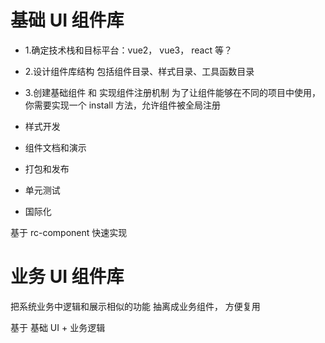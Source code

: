 # 基础 UI 组件库

- 1.确定技术栈和目标平台：vue2， vue3， react 等？
- 2.设计组件库结构
  包括组件目录、样式目录、工具函数目录
- 3.创建基础组件 和 实现组件注册机制
  为了让组件能够在不同的项目中使用，你需要实现一个 install 方法，允许组件被全局注册

- 样式开发

- 组件文档和演示

- 打包和发布

- 单元测试

- 国际化

基于 rc-component 快速实现

# 业务 UI 组件库

把系统业务中逻辑和展示相似的功能 抽离成业务组件， 方便复用

基于 基础 UI + 业务逻辑
